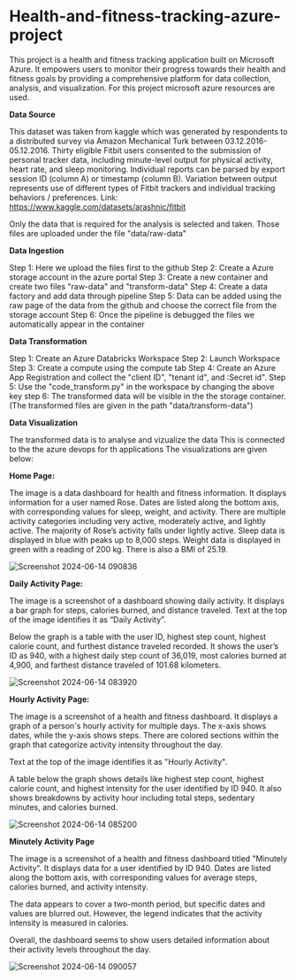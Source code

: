 # Health-and-fitness-tracking-azure-project
This project is a health and fitness tracking application built on Microsoft Azure. It empowers users to monitor their progress towards their health and fitness goals by providing a comprehensive platform for data collection, analysis, and visualization. For this project microsoft azure resources are used.



**Data Source**

This dataset was taken from kaggle which was generated by respondents to a distributed survey via Amazon Mechanical Turk between 03.12.2016-05.12.2016. Thirty eligible Fitbit users consented to the submission of personal tracker data, including minute-level output for physical activity, heart rate, and sleep monitoring. Individual reports can be parsed by export session ID (column A) or timestamp (column B). Variation between output represents use of different types of Fitbit trackers and individual tracking behaviors / preferences.
Link: https://www.kaggle.com/datasets/arashnic/fitbit

Only the data that is required for the analysis is selected and taken. Those files are uploaded under the file "data/raw-data" 



**Data Ingestion**


Step 1: Here we upload the files first to the github
Step 2: Create a Azure storage account in the azure portal
Step 3: Create a new container and create two files "raw-data" and "transform-data"
Step 4: Create a data factory and add data through pipeline
Step 5: Data can be added using the raw page of the data from the github and choose the correct file from the storage account
Step 6: Once the pipeline is debugged the files we automatically appear in the container



**Data Transformation**


Step 1: Create an Azure Databricks Workspace
Step 2: Launch Workspace
Step 3: Create a compute using the compute tab
Step 4: Create an Azure App Registration and collect the "client ID", "tenant id", and :Secret id".
Step 5: Use the "code_transform.py" in the workspace by changing the above key
step 6: The transformed data will be visible in the the storage container.(The transformed files are given in the path "data/transform-data")



**Data Visualization**


The transformed data is to analyse and vizualize the data
This is connected to the the azure devops for th applications
The visualizations are given below:



**Home Page:**

The image is a data dashboard for health and fitness information. It displays information for a user named Rose. Dates are listed along the bottom axis, with corresponding values for sleep, weight, and activity. There are multiple activity categories including very active, moderately active, and lightly active. The majority of Rose’s activity falls under lightly active. Sleep data is displayed in blue with peaks up to 8,000 steps. Weight data is displayed in green with a reading of 200 kg. There is also a BMI of 25.19.


![Screenshot 2024-06-14 090836](https://github.com/Ramya-Katukojwala/health-and-fitness-tracking-azure-project/assets/103170953/c03f4525-59e4-4f33-a54d-150e19f682c3)



**Daily Activity Page:**

The image is a screenshot of a dashboard showing daily activity. It displays a bar graph for steps, calories burned, and distance traveled. Text at the top of the image identifies it as “Daily Activity”.

Below the graph is a table with the user ID, highest step count, highest calorie count, and furthest distance traveled recorded. It shows the user’s ID as 940, with a highest daily step count of 36,019, most calories burned at 4,900, and farthest distance traveled of 101.68 kilometers.


![Screenshot 2024-06-14 083920](https://github.com/Ramya-Katukojwala/health-and-fitness-tracking-azure-project/assets/103170953/68958fd5-0c1e-4954-9b5e-c57659619675)


**Hourly Activity Page:**


The image is a screenshot of a health and fitness dashboard. It displays a graph of a person's hourly activity for multiple days. The x-axis shows dates, while the y-axis shows steps. There are colored sections within the graph that categorize activity intensity throughout the day.

Text at the top of the image identifies it as "Hourly Activity".

A table below the graph shows details like highest step count, highest calorie count, and highest intensity for the user identified by ID 940. It also shows breakdowns by activity hour including total steps, sedentary minutes, and calories burned. 

![Screenshot 2024-06-14 085200](https://github.com/Ramya-Katukojwala/health-and-fitness-tracking-azure-project/assets/103170953/384bcd81-2dbb-43a8-9941-34b39f7c0774)



**Minutely Activity Page**

The image is a screenshot of a health and fitness dashboard titled "Minutely Activity". It displays data for a user identified by ID 940. Dates are listed along the bottom axis, with corresponding values for average steps, calories burned, and activity intensity.

The data appears to cover a two-month period, but specific dates and values are blurred out. However, the legend indicates that the activity intensity is measured in calories.

Overall, the dashboard seems to show users detailed information about their activity levels throughout the day.


![Screenshot 2024-06-14 090057](https://github.com/Ramya-Katukojwala/health-and-fitness-tracking-azure-project/assets/103170953/c4cdbb29-fb9f-4579-9d89-50767716edec)
